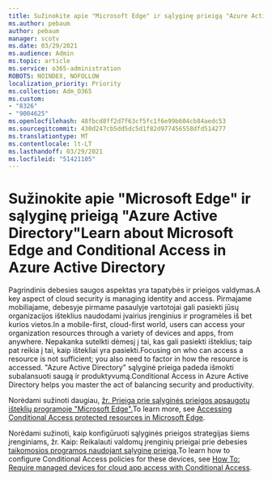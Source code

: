```yaml
---
title: Sužinokite apie "Microsoft Edge" ir sąlyginę prieigą "Azure Active Directory"
ms.author: pebaum
author: pebaum
manager: scotv
ms.date: 03/29/2021
ms.audience: Admin
ms.topic: article
ms.service: o365-administration
ROBOTS: NOINDEX, NOFOLLOW
localization_priority: Priority
ms.collection: Adm_O365
ms.custom:
- "8326"
- "9004625"
ms.openlocfilehash: 48fbcd8ff2d7f63cf5fc1f6e99b604cb84aedc53
ms.sourcegitcommit: 430d247cb5dd5dc5d1f82d977456558dfd514277
ms.translationtype: MT
ms.contentlocale: lt-LT
ms.lasthandoff: 03/29/2021
ms.locfileid: "51421105"
---
```

# <a name="learn-about-microsoft-edge-and-conditional-access-in-azure-active-directory"></a><span data-ttu-id="e4963-102">Sužinokite apie "Microsoft Edge" ir sąlyginę prieigą "Azure Active Directory"</span><span class="sxs-lookup"><span data-stu-id="e4963-102">Learn about Microsoft Edge and Conditional Access in Azure Active Directory</span></span>

<span data-ttu-id="e4963-103">Pagrindinis debesies saugos aspektas yra tapatybės ir prieigos valdymas.</span><span class="sxs-lookup"><span data-stu-id="e4963-103">A key aspect of cloud security is managing identity and access.</span></span> <span data-ttu-id="e4963-104">Pirmajame mobiliajame, debesyje pirmame pasaulyje vartotojai gali pasiekti jūsų organizacijos išteklius naudodami įvairius įrenginius ir programėles iš bet kurios vietos.</span><span class="sxs-lookup"><span data-stu-id="e4963-104">In a mobile-first, cloud-first world, users can access your organization resources through a variety of devices and apps, from anywhere.</span></span> <span data-ttu-id="e4963-105">Nepakanka sutelkti dėmesį į tai, kas gali pasiekti išteklius; taip pat reikia į tai, kaip ištekliai yra pasiekti.</span><span class="sxs-lookup"><span data-stu-id="e4963-105">Focusing on who can access a resource is not sufficient; you also need to factor in how the resource is accessed.</span></span> <span data-ttu-id="e4963-106">"Azure Active Directory" sąlyginė prieiga padeda išmokti subalansuoti saugą ir produktyvumą.</span><span class="sxs-lookup"><span data-stu-id="e4963-106">Conditional Access in Azure Active Directory helps you master the act of balancing security and productivity.</span></span>

<span data-ttu-id="e4963-107">Norėdami sužinoti daugiau, [žr. Prieiga prie sąlyginės prieigos apsaugotų išteklių programoje "Microsoft Edge".](https://go.microsoft.com/fwlink/?linkid=2152158)</span><span class="sxs-lookup"><span data-stu-id="e4963-107">To learn more, see [Accessing Conditional Access protected resources in Microsoft Edge](https://go.microsoft.com/fwlink/?linkid=2152158).</span></span>

<span data-ttu-id="e4963-108">Norėdami sužinoti, kaip konfigūruoti sąlyginės prieigos strategijas šiems įrenginiams, žr. Kaip: Reikalauti valdomų įrenginių prieigai prie debesies [taikomosios programos naudojant sąlyginę prieigą.](https://go.microsoft.com/fwlink/?linkid=2137682)</span><span class="sxs-lookup"><span data-stu-id="e4963-108">To learn how to configure Conditional Access policies for these devices, see [How To: Require managed devices for cloud app access with Conditional Access](https://go.microsoft.com/fwlink/?linkid=2137682).</span></span>